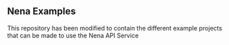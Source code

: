 ## Nena Examples

This repository has been modified to contain the different example projects that can be made to use the Nena API Service
